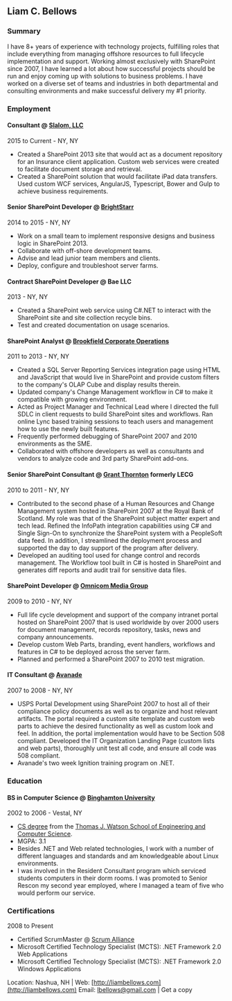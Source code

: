 ## Liam C. Bellows

### Summary

I have 8+ years of experience with technology projects, fulfilling roles that include everything from managing offshore resources to full lifecycle implementation and support.  Working almost exclusively with SharePoint since 2007, I have learned a lot about how successful projects should be run and enjoy coming up with solutions to business problems. I have worked on a diverse set of teams and industries in both departmental and consulting environments and make successful delivery my #1 priority.

### Employment

#### Consultant @ [Slalom, LLC](https://www.slalom.com/)
2015 to Current - NY, NY
*   Created a SharePoint 2013 site that would act as a document repository for an Insurance client application.  Custom web services were created to facilitate document storage and retrieval.
*   Created a SharePoint solution that would facilitate iPad data transfers.  Used custom WCF services, AngularJS, Typescript, Bower and Gulp to achieve business requirements.


#### Senior SharePoint Developer @ [BrightStarr](http://www.brightstarr.com)
2014 to 2015 - NY, NY

*   Work on a small team to implement responsive designs and business logic in SharePoint 2013.
*   Collaborate with off-shore development teams.
*   Advise and lead junior team members and clients.
*   Deploy, configure and troubleshoot server farms.

#### Contract SharePoint Developer @ Bae LLC
2013 - NY, NY

*   Created a SharePoint web service using C#.NET to interact with the SharePoint site and site collection recycle bins.
*   Test and created documentation on usage scenarios.

#### SharePoint Analyst @ [Brookfield Corporate Operations](http://www.brookfield.com)
2011 to 2013 - NY, NY

*   Created a SQL Server Reporting Services integration page using HTML and JavaScript that would live in SharePoint and provide custom filters to the company's OLAP Cube and display results therein.
*   Updated company's Change Management workflow in C# to make it compatible with growing environment.
*   Acted as Project Manager and Technical Lead where I directed the full SDLC in client requests to build SharePoint sites and workflows. Ran online Lync based training sessions to teach users and management how to use the newly built features.
*   Frequently performed debugging of SharePoint 2007 and 2010 environments as the SME.
*   Collaborated with offshore developers as well as consultants and vendors to analyze code and 3rd party SharePoint add-ons.

#### Senior SharePoint Consultant @ [Grant Thornton](http://www.grantthornton.com) formerly LECG
2010 to 2011 - NY, NY

*   Contributed to the second phase of a Human Resources and Change Management system hosted in SharePoint 2007 at the Royal Bank of Scotland. My role was that of the SharePoint subject matter expert and tech lead. Refined the InfoPath integration capabilities using C# and Single Sign-On to synchronize the SharePoint system with a PeopleSoft data feed. In addition, I streamlined the deployment process and supported the day to day support of the program after delivery.
*   Developed an auditing tool used for change control and records management. The Workflow tool built in C# is hosted in SharePoint and generates diff reports and audit trail for sensitive data files.

#### SharePoint Developer @ [Omnicom Media Group](http://www.omnicommediagroup.com)
2009 to 2010 - NY, NY

*   Full life cycle development and support of the company intranet portal hosted on SharePoint 2007 that is used worldwide by over 2000 users for document management, records repository, tasks, news and company announcements.
*   Develop custom Web Parts, branding, event handlers, workflows and features in C# to be deployed across the server farm.
*   Planned and performed a SharePoint 2007 to 2010 test migration.

#### IT Consultant @ [Avanade](http://www.avanade.com)
2007 to 2008 - NY, NY

*   USPS Portal Development using SharePoint 2007 to host all of their compliance policy documents as well as to organize and host relevant artifacts. The portal required a custom site template and custom web parts to achieve the desired functionality as well as custom look and feel. In addition, the portal implementation would have to be Section 508 compliant. Developed the IT Organization Landing Page (custom lists and web parts), thoroughly unit test all code, and ensure all code was 508 compliant.
*   Avanade's two week Ignition training program on .NET.

### Education

#### BS in Computer Science @ [Binghamton University](http://www.binghamton.edu)
2002 to 2006 - Vestal, NY

*   [CS degree](http://www.cs.binghamton.edu) from the [Thomas J. Watson School of Engineering and Computer Science](http://watson.binghamton.edu).
*   MGPA: 3.1
*   Besides .NET and Web related technologies, I work with a number of different languages and standards and am knowledgeable about Linux environments.
*   I was involved in the Resident Consultant program which serviced students computers in their dorm rooms. I was promoted to Senior Rescon my second year employed, where I managed a team of five who would perform our service.

### Certifications
2008 to Present

*   Certified ScrumMaster @ [Scrum Alliance](https://www.scrumalliance.org/)
*   Microsoft Certified Technology Specialist (MCTS): .NET Framework 2.0 Web Applications
*   Microsoft Certified Technology Specialist (MCTS): .NET Framework 2.0 Windows Applications

Location: Nashua, NH | Web: [http://liambellows.com](http://liambellows.com)
Email: [lbellows@gmail.com](mailto:lbellows@gmail.com) | Get a <a id="downloadBtn">copy</a>